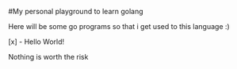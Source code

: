 #My personal playground to learn golang

Here will be some go programs so that i get used to this language :)

[x] - Hello World! 

Nothing is worth the risk
